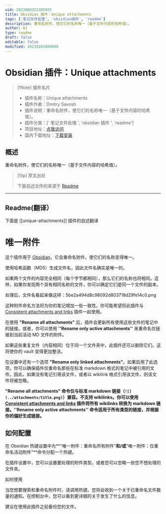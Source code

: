 ```yaml
---
uid: 2023080322285925
title: Obsidian 插件：Unique attachments
tags: ['笔记文件处理', 'obsidian插件', 'readme']
description: 重命名附件，使它们的名称唯一（基于文件内容的哈希值）。
author: AI
type: readme
draft: false
editable: false
modified: 20230101000000
---
```


# Obsidian 插件：Unique attachments

> [!Note] 插件名片
> - 插件名称：Unique attachments
> - 插件作者：Dmitry Savosh
> - 插件说明：重命名附件，使它们的名称唯一（基于文件内容的哈希值）。
> - 插件分类：[' 笔记文件处理 ', 'obsidian 插件 ', 'readme']
> - 项目地址：[点我访问](https://github.com/dy-sh/obsidian-unique-attachments)
> - 国内下载地址：[下载安装](https://pkmer.cn/products/plugin/pluginMarket/?unique-attachments)

## 概述

重命名附件，使它们的名称唯一（基于文件内容的哈希值）。

> [!tip] 原文出处
>
>下面自述文件的来源于 [Readme](https://ghproxy.net/https://raw.githubusercontent.com/dy-sh/obsidian-unique-attachments/master/README.md)

---

## Readme(翻译）

下面是 [[unique-attachments]] 插件的自述翻译

# 唯一附件

这个插件用于 [Obsidian](https://obsidian.md/)，它会重命名附件，使它们的名称变得唯一。

使用哈希函数（MD5）生成文件名，因此文件名确实是唯一的。

如果两个文件的内容完全相同（每个字节都相同），那么它们的名称也将相同。这样，如果你发现两个具有相同名称的文件，你可以确定它们是同一个文件的副本。

处理后，文件名看起来像这样：5be2a494d8c98092d803718d29fe14c0.png

这种附件命名方法将为你的笔记增加一些一致性。你可能希望将此插件与 [Consistent attachments and links](https://github.com/derwish-pro/obsidian-consistent-attachments-and-links) 插件一起使用。

在使用 **"Rename all attachments"** 后，插件会更新所有使用这些文件的笔记中的链接。或者，你可以使用 **''Rename only active attachments''** 来重命名仅链接到当前活动 MD 文件的附件。

如果这些重复文件（内容相同）位于同一个文件夹中，此插件还可以删除它们。这将使你的 vault 变得更加整洁。

在设置中还有一个选项 **"Rename only linked attachments"**。如果启用了此选项，你可以确保插件仅重命名那些在标准 markdown 格式的笔记中被引用的文件。因此，如果没有笔记引用该文件，或者以 wikilink 格式引用该文件，则该文件将被忽略。

**"Rename all attachments" 命令仅与标准 markdown 链接（`![](../attachments/title.png)`）兼容。不支持 wikilinks。你可以使用 [Consistent attachments and links](https://github.com/derwish-pro/obsidian-consistent-attachments-and-links) 插件将所有 wikilinks 转换为 markdown 链接。''Rename only active attachments'' 命令适用于所有类型的链接，并根据你的偏好生成链接。**

## 如何配置

在 Obsidian 热键设置中为**“唯一附件：重命名所有附件”**和/或**“唯一附件：仅重命名活动附件”**命令分配一个热键。

在插件设置中，您可以设置要处理的附件类型。或者您可以忽略一些您不想处理的文件夹。

如何使用

当您想要搜索和重命名附件时，请调用热键。您将会收到一个关于已重命名文件数量的通知。在控制台中，您可以看到更详细的关于发生了什么的信息。

建议在使用此插件之前备份您的文件。
